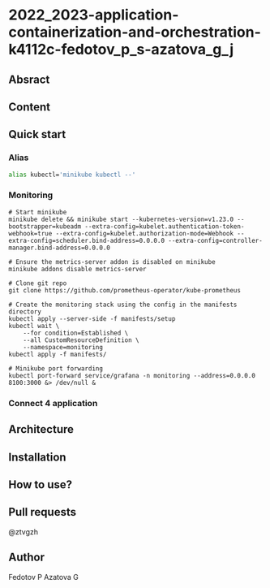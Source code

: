 # 2022_2023-application-containerization-and-orchestration-k4112c-fedotov_p_s-azatova_g_j

## Absract

## Content

## Quick start

### Alias

```bash
alias kubectl='minikube kubectl --'
```

### Monitoring

```
# Start minikube
minikube delete && minikube start --kubernetes-version=v1.23.0 --bootstrapper=kubeadm --extra-config=kubelet.authentication-token-webhook=true --extra-config=kubelet.authorization-mode=Webhook --extra-config=scheduler.bind-address=0.0.0.0 --extra-config=controller-manager.bind-address=0.0.0.0

# Ensure the metrics-server addon is disabled on minikube
minikube addons disable metrics-server

# Clone git repo
git clone https://github.com/prometheus-operator/kube-prometheus

# Create the monitoring stack using the config in the manifests directory
kubectl apply --server-side -f manifests/setup
kubectl wait \
	--for condition=Established \
	--all CustomResourceDefinition \
	--namespace=monitoring
kubectl apply -f manifests/

# Minikube port forwarding
kubectl port-forward service/grafana -n monitoring --address=0.0.0.0 8100:3000 &> /dev/null &
```

### Connect 4 application



## Architecture

## Installation

## How to use?

## Pull requests
@ztvgzh
## Author
Fedotov P
Azatova G
